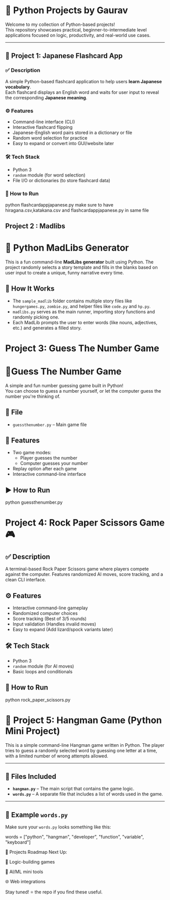 # 🐍 Python Projects by Gaurav 
Welcome to my collection of Python-based projects!  
This repository showcases practical, beginner-to-intermediate level applications focused on logic, productivity, and real-world use cases.

---

## 📘 Project 1: Japanese Flashcard App

### ✅ Description
A simple Python-based flashcard application to help users **learn Japanese vocabulary**.  
Each flashcard displays an English word and waits for user input to reveal the corresponding **Japanese meaning**.

### ⚙️ Features
- Command-line interface (CLI)
- Interactive flashcard flipping
- Japanese-English word pairs stored in a dictionary or file
- Random word selection for practice
- Easy to expand or convert into GUI/website later

### 🛠️ Tech Stack
- Python 3
- `random` module (for word selection)
- File I/O or dictionaries (to store flashcard data)

### 🚀 How to Run

python flashcardappjapanese.py
make sure to have hiragana.csv,katakana.csv and flashcardappjapanese.py in same file


## Project 2 : Madlibs

# 📝 Python MadLibs Generator

This is a fun command-line **MadLibs generator** built using Python. The project randomly selects a story template and fills in the blanks based on user input to create a unique, funny narrative every time.

## 🔧 How It Works

- The `sample_madlib` folder contains multiple story files like `hungergames.py`, `zombie.py`, and helper files like `code.py` and `hp.py`.
- `madlibs.py` serves as the main runner, importing story functions and randomly picking one.
- Each MadLib prompts the user to enter words (like nouns, adjectives, etc.) and generates a filled story.

# Project 3: Guess The Number Game
# 🎯Guess The Number Game


A simple and fun number guessing game built in Python!  
You can choose to guess a number yourself, or let the computer guess the number you're thinking of.

## 📁 File

- `guessthenumber.py` – Main game file

## 🚀 Features

- Two game modes:
  - Player guesses the number
  - Computer guesses your number
- Replay option after each game
- Interactive command-line interface

## ▶️ How to Run
python guessthenumber.py


# Project 4: Rock Paper Scissors Game 🎮

## ✅ Description
A terminal-based Rock Paper Scissors game where players compete against the computer. Features randomized AI moves, score tracking, and a clean CLI interface.

## ⚙️ Features
- Interactive command-line gameplay
- Randomized computer choices
- Score tracking (Best of 3/5 rounds)
- Input validation (Handles invalid moves)
- Easy to expand (Add lizard/spock variants later)

## 🛠️ Tech Stack
- Python 3
- `random` module (for AI moves)
- Basic loops and conditionals

## 🚀 How to Run

python rock_paper_scissors.py



# 🚀 Project 5: Hangman Game (Python Mini Project)

This is a simple command-line Hangman game written in Python. The player tries to guess a randomly selected word by guessing one letter at a time, with a limited number of wrong attempts allowed.

---

## 📁 Files Included

- **`hangman.py`** – The main script that contains the game logic.
- **`words.py`** – A separate file that includes a list of words used in the game.

---

## 📄 Example `words.py`

Make sure your `words.py` looks something like this:


words = ["python", "hangman", "developer", "function", "variable", "keyboard"]


📌 Projects Roadmap
Next Up:

🧠 Logic-building games

🤖 AI/ML mini tools

🌐 Web integrations

Stay tuned! ⭐️ the repo if you find these useful.



